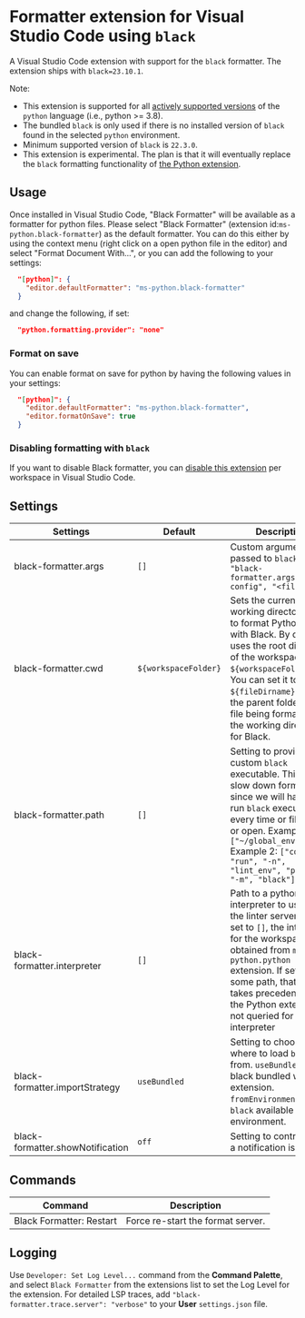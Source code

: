# Formatter extension for Visual Studio Code using `black`

A Visual Studio Code extension with support for the `black` formatter. The extension ships with `black=23.10.1`.

Note:

-   This extension is supported for all [actively supported versions](https://devguide.python.org/#status-of-python-branches) of the `python` language (i.e., python >= 3.8).
-   The bundled `black` is only used if there is no installed version of `black` found in the selected `python` environment.
-   Minimum supported version of `black` is `22.3.0`.
-   This extension is experimental. The plan is that it will eventually replace the `black` formatting functionality of [the Python extension](https://marketplace.visualstudio.com/items?itemName=ms-python.python).

## Usage

Once installed in Visual Studio Code, "Black Formatter" will be available as a formatter for python files. Please select "Black Formatter" (extension id:`ms-python.black-formatter`) as the default formatter. You can do this either by using the context menu (right click on a open python file in the editor) and select "Format Document With...", or you can add the following to your settings:

```json
  "[python]": {
    "editor.defaultFormatter": "ms-python.black-formatter"
  }
```

and change the following, if set:

```json
  "python.formatting.provider": "none"
```

### Format on save

You can enable format on save for python by having the following values in your settings:

```json
  "[python]": {
    "editor.defaultFormatter": "ms-python.black-formatter",
    "editor.formatOnSave": true
  }
```

### Disabling formatting with `black`

If you want to disable Black formatter, you can [disable this extension](https://code.visualstudio.com/docs/editor/extension-marketplace#_disable-an-extension) per workspace in Visual Studio Code.

## Settings

| Settings                         | Default              | Description                                                                                                                                                                                                                                                                          |
| -------------------------------- | -------------------- | ------------------------------------------------------------------------------------------------------------------------------------------------------------------------------------------------------------------------------------------------------------------------------------ |
| black-formatter.args             | `[]`                 | Custom arguments passed to `black`. E.g `"black-formatter.args": ["--config", "<file>"]`                                                                                                                                                                                             |
| black-formatter.cwd              | `${workspaceFolder}` | Sets the current working directory used to format Python files with Black. By default, it uses the root directory of the workspace `${workspaceFolder}`. You can set it to `${fileDirname}` to use the parent folder of the file being formatted as the working directory for Black. |
| black-formatter.path             | `[]`                 | Setting to provide custom `black` executable. This will slow down formatting, since we will have to run `black` executable every time or file save or open. Example 1: `["~/global_env/black"]` Example 2: `["conda", "run", "-n", "lint_env", "python", "-m", "black"]`             |
| black-formatter.interpreter      | `[]`                 | Path to a python interpreter to use to run the linter server. When set to `[]`, the interpreter for the workspace is obtained from `ms-python.python` extension. If set to some path, that path takes precedence, and the Python extension is not queried for the interpreter        |
| black-formatter.importStrategy   | `useBundled`         | Setting to choose where to load `black` from. `useBundled` picks black bundled with the extension. `fromEnvironment` uses `black` available in the environment.                                                                                                                      |
| black-formatter.showNotification | `off`                | Setting to control when a notification is shown.                                                                                                                                                                                                                                     |

## Commands

| Command                  | Description                       |
| ------------------------ | --------------------------------- |
| Black Formatter: Restart | Force re-start the format server. |

## Logging

Use `Developer: Set Log Level...` command from the **Command Palette**, and select `Black Formatter` from the extensions list to set the Log Level for the extension. For detailed LSP traces, add `"black-formatter.trace.server": "verbose"` to your **User** `settings.json` file.
